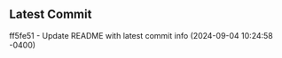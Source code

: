 
## Latest Commit
ff5fe51 - Update README with latest commit info (2024-09-04 10:24:58 -0400) <Yunxi-Zhou>
